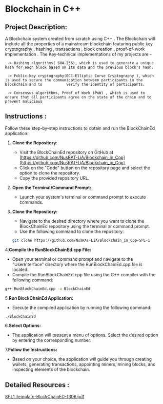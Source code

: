 # Blockchain in C++                        


## Project Description:

A Blockchain system created from scratch using C++ . The Blockchain will include all the properties of a mainstream blockchain featuring public key cryptography , hashing , transactions , block creation , proof-of-work implementation . The Key-technical implementations of my projects are -

     -> Hashing algorithms( SHA-256), which is used to generate a unique hash for each block based on its data and the previous block's hash.

     -> Public-key cryptography(ECC-Elliptic Curve Cryptography ), which is used to secure the communication between participants in the blockchain and to           verify the identity of participants.

     -> Consensus algorithms, Proof of Work (PoW) , which is used to ensure that all participants agree on the state of the chain and to prevent malicious         


## Instructions :

Follow these step-by-step instructions to obtain and run the BlockChainEd application:

1. **Clone the Repository:**
   - Visit the BlockChainEd repository on GitHub at [https://github.com/NusRAT-LiA/Blockchain_in_Cpp](https://github.com/NusRAT-LiA/Blockchain_in_Cpp).
   - Click on the "Code" button on the repository page and select the option to clone the repository.
   - Copy the provided repository URL.

2. **Open the Terminal/Command Prompt:**
   - Launch your system's terminal or command prompt to execute commands.

3. **Clone the Repository:**
   - Navigate to the desired directory where you want to clone the BlockChainEd repository using the terminal or command prompt.
   - Use the following command to clone the repository:

   ```bash
   git clone https://github.com/NusRAT-LiA/Blockchain_in_Cpp-SPL-1
   ```
4.**Compile the RunBlockChainEd.cpp File:**
  - Open your terminal or command prompt and navigate to the "UserInterface" directory where the RunBlockChainEd.cpp file is located.
  - Compile the RunBlockChainEd.cpp file using the C++ compiler with the following command:
    
  ```bash
  g++ RunBlockChainEd.cpp -o BlockChainEd
   ```
5.**Run BlockChainEd Application:**
  - Execute the compiled application by running the following command:
    
  ```bash
 ./BlockChainEd
   ```
6.**Select Options:**
  - The application will present a menu of options. Select the desired option by entering the corresponding number.

7.**Follow the Instructions:**
  - Based on your choice, the application will guide you through creating wallets, generating transactions, appointing miners, mining blocks, and inspecting elements of the blockchain.


## Detailed Resources :





[SPL1 Template-BlockChainED-1306.pdf](https://github.com/NusRAT-LiA/Blockchain_in_Cpp/files/12184700/SPL1.Template-BlockChainED-1306.pdf)
